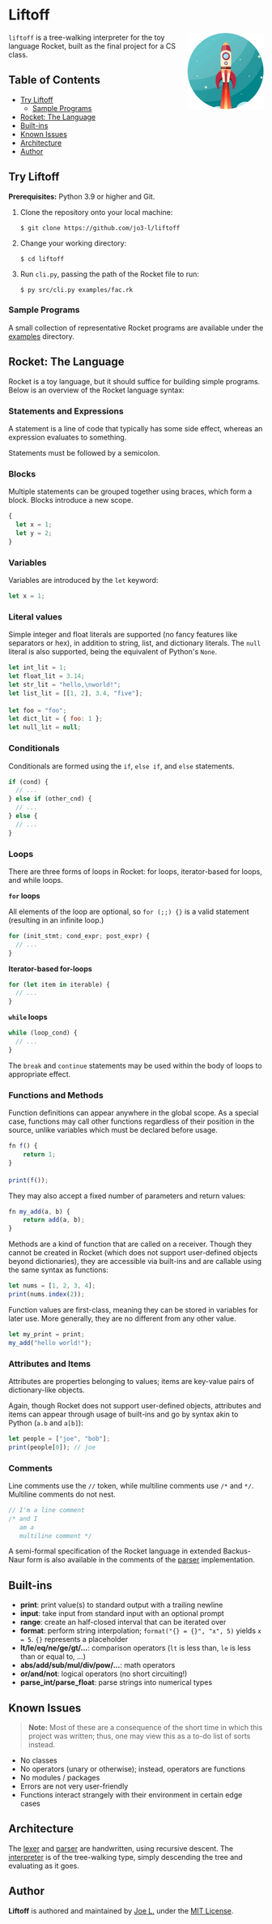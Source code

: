 # Liftoff

<img align="right" src="./assets/icon.png" height="150px" alt="the Liftoff icon">

`liftoff` is a tree-walking interpreter for the toy language Rocket, built as the final project for a CS class.

## Table of Contents

- [Try Liftoff](#try-liftoff)
  - [Sample Programs](#sample-programs)
- [Rocket: The Language](#rocket-the-language)
- [Built-ins](#built-ins)
- [Known Issues](#known-issues)
- [Architecture](#architecture)
- [Author](#author)

## Try Liftoff

**Prerequisites:** Python 3.9 or higher and Git.

1. Clone the repository onto your local machine:

   ```
   $ git clone https://github.com/jo3-l/liftoff
   ```

2. Change your working directory:

   ```
   $ cd liftoff
   ```

3. Run `cli.py`, passing the path of the Rocket file to run:

   ```
   $ py src/cli.py examples/fac.rk
   ```

### Sample Programs

A small collection of representative Rocket programs are available under the [examples](./examples/) directory.

## Rocket: The Language

Rocket is a toy language, but it should suffice for building simple programs. Below is an overview of the Rocket language syntax:

### Statements and Expressions

A statement is a line of code that typically has some side effect, whereas an expression evaluates to something.

Statements must be followed by a semicolon.

### Blocks

Multiple statements can be grouped together using braces, which form a block. Blocks introduce a new scope.

```js
{
  let x = 1;
  let y = 2;
}
```

### Variables

Variables are introduced by the `let` keyword:

```js
let x = 1;
```

### Literal values

Simple integer and float literals are supported (no fancy features like separators or hex), in addition to string, list, and dictionary literals. The `null` literal is also supported, being the equivalent of Python's `None`.

```js
let int_lit = 1;
let float_lit = 3.14;
let str_lit = "hello,\nworld!";
let list_lit = [[1, 2], 3.4, "five"];

let foo = "foo";
let dict_lit = { foo: 1 };
let null_lit = null;
```

### Conditionals

Conditionals are formed using the `if`, `else if`, and `else` statements.

```js
if (cond) {
  // ...
} else if (other_cnd) {
  // ...
} else {
  // ...
}
```

### Loops

There are three forms of loops in Rocket: for loops, iterator-based for loops, and while loops.

**`for` loops**

All elements of the loop are optional, so `for (;;) {}` is a valid statement (resulting in an infinite loop.)

```js
for (init_stmt; cond_expr; post_expr) {
  // ...
}
```

**Iterator-based for-loops**

```js
for (let item in iterable) {
  // ...
}
```

**`while` loops**

```js
while (loop_cond) {
  // ...
}
```

The `break` and `continue` statements may be used within the body of loops to appropriate effect.

### Functions and Methods

Function definitions can appear anywhere in the global scope. As a special case, functions may call other functions regardless of their position in the source, unlike variables which must be declared before usage.

```js
fn f() {
	return 1;
}

print(f());
```

They may also accept a fixed number of parameters and return values:

```js
fn my_add(a, b) {
	return add(a, b);
}
```

Methods are a kind of function that are called on a receiver. Though they cannot be created in Rocket (which does not support user-defined objects beyond dictionaries), they are accessible via built-ins and are callable using the same syntax as functions:

```js
let nums = [1, 2, 3, 4];
print(nums.index(2));
```

Function values are first-class, meaning they can be stored in variables for later use. More generally, they are no different from any other value.

```js
let my_print = print;
my_add("hello world!");
```

### Attributes and Items

Attributes are properties belonging to values; items are key-value pairs of dictionary-like objects.

Again, though Rocket does not support user-defined objects, attributes and items can appear through usage of built-ins and go by syntax akin to Python (`a.b` and `a[b]`):

```js
let people = ["joe", "bob"];
print(people[0]); // joe
```

### Comments

Line comments use the `//` token, while multiline comments use `/*` and `*/`. Multiline comments do not nest.

```js
// I'm a line comment
/* and I
   am a
   multiline comment */
```

A semi-formal specification of the Rocket language in extended Backus-Naur form is also available in the comments of the [parser](./src/parse/parser.py) implementation.

## Built-ins

- **print**: print value(s) to standard output with a trailing newline
- **input**: take input from standard input with an optional prompt
- **range**: create an half-closed interval that can be iterated over
- **format**: perform string interpolation; `format("{} = {}", "x", 5)` yields `x = 5`. `{}` represents a placeholder
- **lt/le/eq/ne/ge/gt/...**: comparison operators (`lt` is less than, `le` is less than or equal to, ...)
- **abs/add/sub/mul/div/pow/...**: math operators
- **or/and/not**: logical operators (no short circuiting!)
- **parse_int/parse_float**: parse strings into numerical types

## Known Issues

> **Note:** Most of these are a consequence of the short time in which this project was written; thus, one may view this as a to-do list of sorts instead.

- No classes
- No operators (unary or otherwise); instead, operators are functions
- No modules / packages
- Errors are not very user-friendly
- Functions interact strangely with their environment in certain edge cases

## Architecture

The [lexer](./src/parse/lexer.py) and [parser](./src/parse/parser.py) are handwritten, using recursive descent.
The [interpreter](./src/runtime/interpreter.py) is of the tree-walking type, simply descending the tree and evaluating as it goes.

## Author

**Liftoff** is authored and maintained by [Joe L.](https://github.com/jo3-l/) under the [MIT License](./LICENSE.md).
